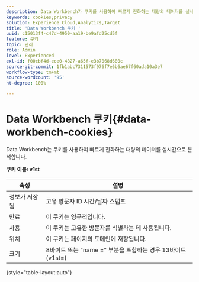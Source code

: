 ```yaml
---
description: Data Workbench가 쿠키를 사용하여 빠르게 진화하는 대량의 데이터를 실시간으로 분석하는 방법.
keywords: cookies;privacy
solution: Experience Cloud,Analytics,Target
title: 'Data Workbench 쿠키 '
uuid: c15013f4-c47d-4950-aa19-be9afd25cd5f
feature: 쿠키
topic: 관리
role: Admin
level: Experienced
exl-id: f00cbf4d-ece0-4827-a65f-e3b7068d680c
source-git-commit: 1fb1abc7311573f976f7e6b6ae67f60ada10a3e7
workflow-type: tm+mt
source-wordcount: '95'
ht-degree: 100%

---
```


# Data Workbench 쿠키{#data-workbench-cookies}

Data Workbench는 쿠키를 사용하여 빠르게 진화하는 대량의 데이터를 실시간으로 분석합니다.

**쿠키 이름: v1st**

| 속성 | 설명 |
|---|---|
| 정보가 저장됨 | 고유 방문자 ID 시간/날짜 스탬프 |
| 만료 | 이 쿠키는 영구적입니다. |
| 사용 | 이 쿠키는 고유한 방문자를 식별하는 데 사용됩니다. |
| 위치 | 이 쿠키는 페이지의 도메인에 저장됩니다. |
| 크기 | 8바이트 또는 &quot;name =&quot; 부분을 포함하는 경우 13바이트(v1st=) |

{style=&quot;table-layout:auto&quot;}
